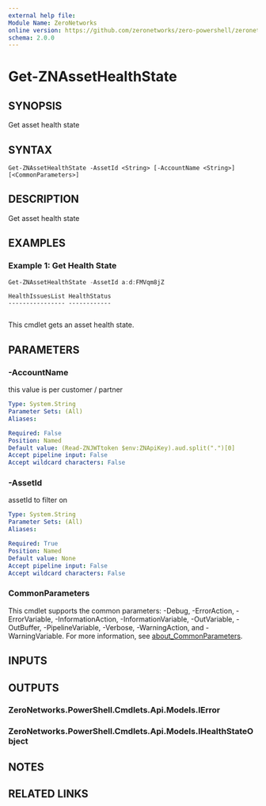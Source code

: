 ```yaml
---
external help file:
Module Name: ZeroNetworks
online version: https://github.com/zeronetworks/zero-powershell/zeronetworks/get-znassethealthstate
schema: 2.0.0
---
```


# Get-ZNAssetHealthState

## SYNOPSIS
Get asset health state

## SYNTAX

```
Get-ZNAssetHealthState -AssetId <String> [-AccountName <String>] [<CommonParameters>]
```

## DESCRIPTION
Get asset health state

## EXAMPLES

### Example 1: Get Health State
```powershell
Get-ZNAssetHealthState -AssetId a:d:FMVqm8jZ
```

```output
HealthIssuesList HealthStatus
---------------- ------------
                 
```

This cmdlet gets an asset health state.

## PARAMETERS

### -AccountName
this value is per customer / partner

```yaml
Type: System.String
Parameter Sets: (All)
Aliases:

Required: False
Position: Named
Default value: (Read-ZNJWTtoken $env:ZNApiKey).aud.split(".")[0]
Accept pipeline input: False
Accept wildcard characters: False
```

### -AssetId
assetId to filter on

```yaml
Type: System.String
Parameter Sets: (All)
Aliases:

Required: True
Position: Named
Default value: None
Accept pipeline input: False
Accept wildcard characters: False
```

### CommonParameters
This cmdlet supports the common parameters: -Debug, -ErrorAction, -ErrorVariable, -InformationAction, -InformationVariable, -OutVariable, -OutBuffer, -PipelineVariable, -Verbose, -WarningAction, and -WarningVariable. For more information, see [about_CommonParameters](http://go.microsoft.com/fwlink/?LinkID=113216).

## INPUTS

## OUTPUTS

### ZeroNetworks.PowerShell.Cmdlets.Api.Models.IError

### ZeroNetworks.PowerShell.Cmdlets.Api.Models.IHealthStateObject

## NOTES

## RELATED LINKS

